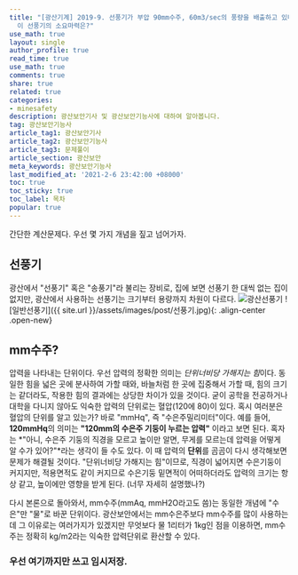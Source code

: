 ```yaml
---
title: "[광산기계] 2019-9. 선풍기가 부압 90mm수주, 60m3/sec의 풍량을 배출하고 있다. 선풍기의 총 기계효율을 0.6이라 하면
  이 선풍기의 소요마력은?"
use_math: true
layout: single
author_profile: true
read_time: true
use_math: true
comments: true
share: true
related: true
categories:
- minesafety
description: 광산보안기사 및 광산보안기능사에 대하여 알아봅니다.
tag: 광산보안기능사
article_tag1: 광산보안기사
article_tag2: 광산보안기능사
article_tag3: 문제풀이
article_section: 광산보안
meta_keywords: 광산보안기능사
last_modified_at: '2021-2-6 23:42:00 +08000'
toc: true
toc_sticky: true
toc_label: 목차
popular: true
---
```


간단한 계산문제다. 우선 몇 가지 개념을 짚고 넘어가자.

## 선풍기
광산에서 "선풍기" 혹은 "송풍기"라 불리는 장비로, 집에 보면 선풍기 한 대씩 없는 집이 없지만, 광산에서 사용하는 선풍기는 크기부터 용량까지 차원이 다르다.
![광산선풍기](https://paulsfans.com/wp-content/uploads/2019/07/Axial-Fan-for-a-Coal-Mine.jpg)
![일반선풍기]({{ site.url }}/assets/images/post/선풍기.jpg){: .align-center .open-new}

## mm수주?
압력을 나타내는 단위이다. 우선 압력의 정확한 의미는 *단위너비당 가해지는 힘*이다. 
동일한 힘을 넓은 곳에 분사하여 가할 때와, 바늘처럼 한 곳에 집중해서 가할 때, 
힘의 크기는 같더라도, 작용한 힘의 결과에는 상당한 차이가 있을 것이다.
굳이 공학을 전공하거나 대학을 다니지 않아도 익숙한 압력의 단위로는 혈압(120에 80)이 있다. 혹시 여러분은 혈압의 단위를 알고 있는가?
바로 "mmHq", 즉 "수은주밀리미터"이다.
예를 들어, **120mmHq**의 의미는 **"120mm의 수은주 기둥이 누르는 압력"** 이라고 보면 된다.
혹자는 *"아니, 수은주 기둥의 직경을 모르고 높이만 알면, 무게를 모르는데 압력을 어떻게 알 수가 있어?"*라는 생각이 들 수도 있다.
이 때 압력의 **단위**를 곰곰이 다시 생각해보면 문제가 해결될 것이다. "단위너비당 가해지는 힘"이므로, 직경이 넓어지면  수은기둥이 커지지만, 적용면적도 같이 커지므로
수은기둥 밑면적이 어떠하더라도 압력의 크기는 항상 같고, 높이에만 영향을 받게 된다. (너무 자세히 설명했나?)


다시 본론으로 돌아와서, mm수주(mmAq, mmH2O라고도 씀)는 동일한 개념에 "수은"만 "물"로 바꾼 단위이다. 광산보안에서는 mm수은주보다 mm수주를 많이 사용하는데 그 이유로는 여러가지가 있겠지만 무엇보다 물 1리터가 1kg인 점을 이용하면, mm수주는 정확히 kg/m2라는 익숙한 압력단위로 환산할 수 있다.

### 우선 여기까지만 쓰고 임시저장.

